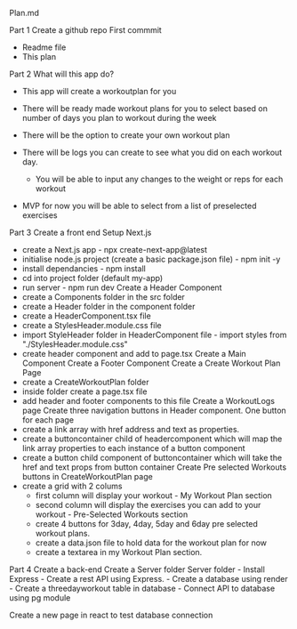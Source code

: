 Plan.md

Part 1
Create a github repo
First commmit
  - Readme file
  - This plan

Part 2 
What will this app do?
  - This app will create a workoutplan for you
  - There will be ready made workout plans for you to select based on number of days you plan to workout during the week
  - There will be the option to create your own workout plan
  - There will be logs you can create to see what you did on each workout day. 
      - You will be able to input any changes to the weight or reps for each workout
  
  - MVP for now you will be able to select from a list of preselected exercises

Part 3
Create a front end
  Setup Next.js
  - create a Next.js app - npx create-next-app@latest
  - initialise node.js project (create a basic package.json file) - npm init -y
  - install dependancies - npm install
  - cd into project folder (default my-app)
  - run server - npm run dev
Create a Header Component
  - create a Components folder in the src folder
  - create a Header folder in the component folder
  - create a HeaderComponent.tsx file
  - create a StylesHeader.module.css file
  - import StyleHeader folder in HeaderComponent file - import styles from "./StylesHeader.module.css"
  - create header component and add to page.tsx
Create a Main Component
Create a Footer Component
Create a Create Workout Plan Page
  - create a CreateWorkoutPlan folder
  - inside folder create a page.tsx file
  - add header and footer components to this file
Create a WorkoutLogs page
Create three navigation buttons in Header component. One button for each page
  - create a link array with href address and text as properties.
  - create a buttoncontainer child of headercomponent which will map the link array properties to each instance of a button component
  - create a button child component of buttoncontainer which will take the href and text props from button container
Create Pre selected Workouts buttons in CreateWorkoutPlan page
  - create a grid with 2 colums
    - first column will display your workout - My Workout Plan section
    - second column will display the exercises you can add to your workout - Pre-Selected Workouts section
    - create 4 buttons for 3day, 4day, 5day and 6day pre selected workout plans.
    - create a data.json file to hold data for the workout plan for now
    - create a textarea in my Workout Plan section. 

Part 4
Create a back-end 
  Create a Server folder
  Server folder
    - Install Express
    - Create a rest API using Express.
    - Create a database using render
    - Create a threedayworkout table in database
    - Connect API to database using pg module

Create a new page in react to test database connection
    
  








 

